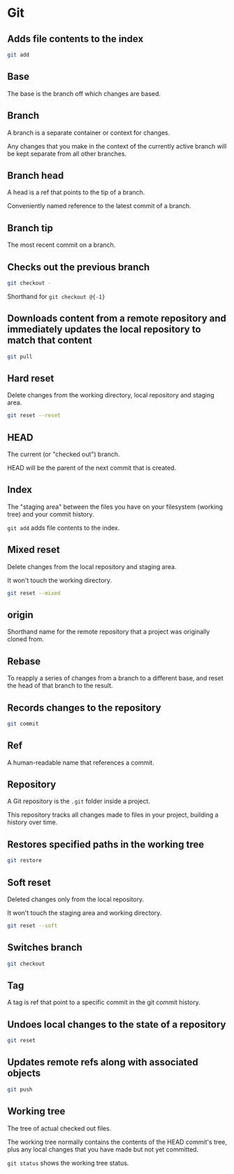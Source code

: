# Git

## Adds file contents to the index

```bash
git add
```

## Base

The base is the branch off which changes are based.

## Branch

A branch is a separate container or context for changes.

Any changes that you make in the context of the currently active branch will be kept separate from all other branches.

## Branch head

A head is a ref that points to the tip of a branch.

Conveniently named reference to the latest commit of a branch.

## Branch tip

The most recent commit on a branch.

## Checks out the previous branch

```bash
git checkout -
```

Shorthand for `git checkout @{-1}`

## Downloads content from a remote repository and immediately updates the local repository to match that content

```bash
git pull
```

## Hard reset

Delete changes from the working directory, local repository and staging area.

```bash
git reset --reset
```

## HEAD

The current (or "checked out") branch.

HEAD will be the parent of the next commit that is created.

## Index

The "staging area" between the files you have on your filesystem (working tree) and your commit history.

`git add` adds file contents to the index.

## Mixed reset

Delete changes from the local repository and staging area.

It won't touch the working directory.

```bash
git reset --mixed
```

## origin

Shorthand name for the remote repository that a project was originally cloned from.

## Rebase

To reapply a series of changes from a branch to a different base, and reset the head of that branch to the result.

## Records changes to the repository

```bash
git commit
```

## Ref

A human-readable name that references a commit.

## Repository

A Git repository is the `.git` folder inside a project.

This repository tracks all changes made to files in your project, building a history over time.

## Restores specified paths in the working tree

```bash
git restore
```

## Soft reset

Deleted changes only from the local repository.

It won't touch the staging area and working directory.

```bash
git reset --soft
```

## Switches branch

```bash
git checkout
```

## Tag

A tag is ref that point to a specific commit in the git commit history.

## Undoes local changes to the state of a repository

```bash
git reset
```

## Updates remote refs along with associated objects

```bash
git push
```

## Working tree

The tree of actual checked out files.

The working tree normally contains the contents of the HEAD commit's tree, plus any local changes that you have made but not yet committed.

`git status` shows the working tree status.
